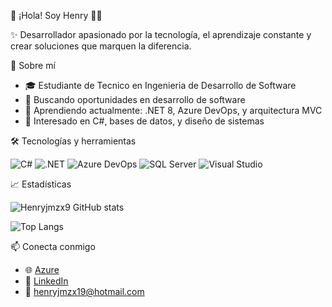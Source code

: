 👋 ¡Hola! Soy Henry 👨‍💻

✨ Desarrollador apasionado por la tecnología, el aprendizaje constante y crear soluciones que marquen la diferencia.


🚀 Sobre mí

- 🎓 Estudiante de Tecnico en Ingenieria de Desarrollo de Software 
- 💼 Buscando oportunidades en desarrollo de software
- 🌱 Aprendiendo actualmente: .NET 8, Azure DevOps, y arquitectura MVC
- 🧠 Interesado en C#, bases de datos, y diseño de sistemas


🛠️ Tecnologías y herramientas

![C#](https://img.shields.io/badge/-C%23-239120?style=flat-square&logo=c-sharp&logoColor=white)
![.NET](https://img.shields.io/badge/-.NET-512BD4?style=flat-square&logo=dotnet&logoColor=white)
![Azure DevOps](https://img.shields.io/badge/-Azure%20DevOps-0078D7?style=flat-square&logo=azure-devops&logoColor=white)
![SQL Server](https://img.shields.io/badge/-SQL%20Server-CC2927?style=flat-square&logo=microsoft-sql-server&logoColor=white)
![Visual Studio](https://img.shields.io/badge/-Visual%20Studio-5C2D91?style=flat-square&logo=visual-studio&logoColor=white)


📈 Estadísticas

![Henryjmzx9 GitHub stats](https://github-readme-stats.vercel.app/api?username=Henryjmzx9&show_icons=true&theme=tokyonight)

![Top Langs](https://github-readme-stats.vercel.app/api/top-langs/?username=Henryjmzx9&layout=compact&theme=tokyonight)


📫 Conecta conmigo

- 🌐 [Azure](https://dev.azure.com/henryjmzx19/)
- 💼 [LinkedIn](https://www.linkedin.com/in/tuusuario)
- 📧 henryjmzx19@hotmail.com


